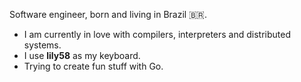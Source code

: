 Software engineer, born and living in Brazil 🇧🇷.

- I am currently in love with compilers, interpreters and distributed systems.
- I use **lily58** as my keyboard.
- Trying to create fun stuff with Go.
